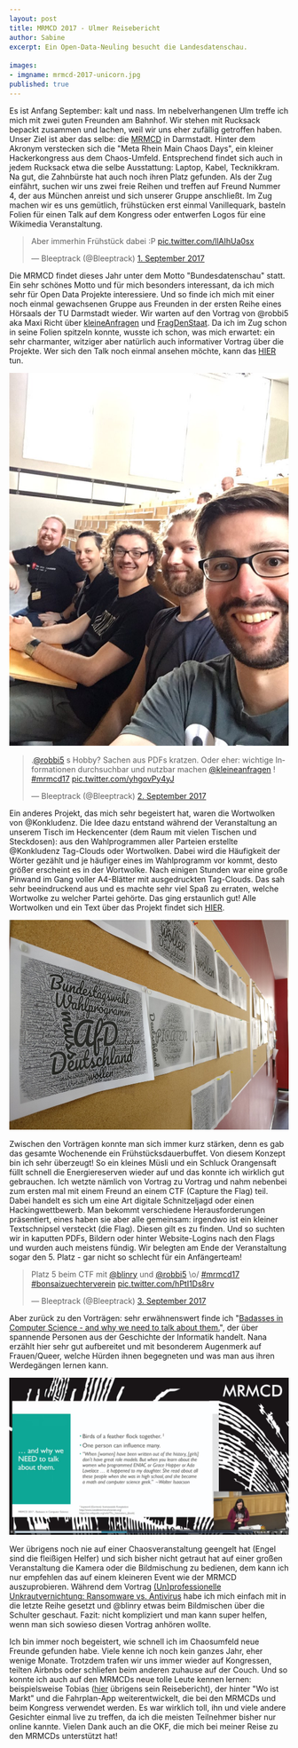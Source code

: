```yaml
---
layout: post
title: MRMCD 2017 - Ulmer Reisebericht
author: Sabine
excerpt: Ein Open-Data-Neuling besucht die Landesdatenschau.

images:
- imgname: mrmcd-2017-unicorn.jpg
published: true
---
```


Es ist Anfang September: kalt und nass. Im nebelverhangenen Ulm treffe ich mich mit zwei guten Freunden am Bahnhof. Wir stehen mit Rucksack bepackt zusammen und lachen, weil wir uns eher zufällig getroffen haben. Unser Ziel ist aber das selbe: die [MRMCD](https://mrmcd.net) in Darmstadt.
Hinter dem Akronym verstecken sich die "Meta Rhein Main Chaos Days", ein kleiner Hackerkongress aus dem Chaos-Umfeld. Entsprechend findet sich auch in jedem Rucksack etwa die selbe Ausstattung: Laptop, Kabel, Tecknikkram. Na gut, die Zahnbürste hat auch noch ihren Platz gefunden. Als der Zug einfährt, suchen wir uns zwei freie Reihen und treffen auf Freund Nummer 4, der aus München anreist und sich unserer Gruppe anschließt. Im Zug machen wir es uns gemütlich, frühstücken erst einmal Vanillequark, basteln Folien für einen Talk auf dem Kongress oder entwerfen Logos für eine Wikimedia Veranstaltung. 

<blockquote class="twitter-tweet" data-lang="de"><p lang="de" dir="ltr">Aber immerhin Frühstück dabei :P <a href="https://t.co/llAIhUa0sx">pic.twitter.com/llAIhUa0sx</a></p>&mdash; Bleeptrack (@Bleeptrack) <a href="https://twitter.com/Bleeptrack/status/903557439760551936?ref_src=twsrc%5Etfw">1. September 2017</a></blockquote>
<script async src="https://platform.twitter.com/widgets.js" charset="utf-8"></script>


Die MRMCD findet dieses Jahr unter dem Motto "Bundesdatenschau" statt. Ein sehr schönes Motto und für mich besonders interessant, da ich mich sehr für Open Data Projekte interessiere. Und so finde ich mich mit einer noch einmal gewachsenen Gruppe aus Freunden in der ersten Reihe eines Hörsaals der TU Darmstadt wieder. Wir warten auf den Vortrag von @robbi5 aka Maxi Richt über [kleineAnfragen](https://kleineanfragen.de/) und [FragDenStaat](https://fragdenstaat.de/). Da ich im Zug schon in seine Folien spitzeln konnte, wusste ich schon, was mich erwartet: ein sehr charmanter, witziger aber natürlich auch informativer Vortrag über die Projekte. Wer sich den Talk noch einmal ansehen möchte, kann das [HIER](https://media.ccc.de/v/QL8FMK.) tun. 

![Neugierig sitzen wir in der ersten Reihe](/assets/blog/mrmcd17-erstereihe.jpg)

<blockquote class="twitter-tweet" data-lang="de"><p lang="de" dir="ltr">.<a href="https://twitter.com/robbi5?ref_src=twsrc%5Etfw">@robbi5</a> s Hobby? Sachen aus PDFs kratzen. Oder eher: wichtige Informationen durchsuchbar und nutzbar machen <a href="https://twitter.com/kleineanfragen?ref_src=twsrc%5Etfw">@kleineanfragen</a> ! <a href="https://twitter.com/hashtag/mrmcd17?src=hash&amp;ref_src=twsrc%5Etfw">#mrmcd17</a> <a href="https://t.co/yhgovPy4yJ">pic.twitter.com/yhgovPy4yJ</a></p>&mdash; Bleeptrack (@Bleeptrack) <a href="https://twitter.com/Bleeptrack/status/903991015115284480?ref_src=twsrc%5Etfw">2. September 2017</a></blockquote>
<script async src="https://platform.twitter.com/widgets.js" charset="utf-8"></script>

Ein anderes Projekt, das mich sehr begeistert hat, waren die Wortwolken von @Konkludenz. Die Idee dazu entstand während der Veranstaltung an unserem Tisch im Heckencenter (dem Raum mit vielen Tischen und Steckdosen): aus den Wahlprogrammen aller Parteien erstellte @Konkludenz Tag-Clouds oder Wortwolken. Dabei wird die Häufigkeit der Wörter gezählt und je häufiger eines im Wahlprogramm vor kommt, desto größer erscheint es in der Wortwolke. Nach einigen Stunden war eine große Pinwand im Gang voller A4-Blätter mit ausgedruckten Tag-Clouds. Das sah sehr beeindruckend aus und es machte sehr viel Spaß zu erraten, welche Wortwolke zu welcher Partei gehörte. Das ging erstaunlich gut! Alle Wortwolken und ein Text über das Projekt findet sich [HIER](http://konkludenz.de/wortwolken-zur-bundestagwahl-2017/).

![Wortwolken der Parteiprogramme](/assets/blog/mrmcd17-tagclouds.jpg)

Zwischen den Vorträgen konnte man sich immer kurz stärken, denn es gab das gesamte Wochenende ein Frühstücksdauerbuffet. Von diesem Konzept bin ich sehr überzeugt! So ein kleines Müsli und ein Schluck Orangensaft füllt schnell die Energiereserven wieder auf und das konnte ich wirklich gut gebrauchen. Ich wetzte nämlich von Vortrag zu Vortrag und nahm nebenbei zum ersten mal mit einem Freund an einem CTF (Capture the Flag) teil. Dabei handelt es sich um eine Art digitale Schnitzeljagd oder einen Hackingwettbewerb. Man bekommt verschiedene Herausforderungen präsentiert, eines haben sie aber alle gemeinsam: irgendwo ist ein kleiner Textschnipsel versteckt (die Flag). Diesen gilt es zu finden. Und so suchten wir in kaputten PDFs, Bildern oder hinter Website-Logins nach den Flags und wurden auch meistens fündig. Wir belegten am Ende der Veranstaltung sogar den 5. Platz - gar nicht so schlecht für ein Anfängerteam! 

<blockquote class="twitter-tweet" data-lang="de"><p lang="de" dir="ltr">Platz 5 beim CTF mit <a href="https://twitter.com/blinry?ref_src=twsrc%5Etfw">@blinry</a> und <a href="https://twitter.com/robbi5?ref_src=twsrc%5Etfw">@robbi5</a>  \o/ <a href="https://twitter.com/hashtag/mrmcd17?src=hash&amp;ref_src=twsrc%5Etfw">#mrmcd17</a> <a href="https://twitter.com/hashtag/bonsaizuechterverein?src=hash&amp;ref_src=twsrc%5Etfw">#bonsaizuechterverein</a> <a href="https://t.co/hPtI1Ds8rv">pic.twitter.com/hPtI1Ds8rv</a></p>&mdash; Bleeptrack (@Bleeptrack) <a href="https://twitter.com/Bleeptrack/status/904335391595081728?ref_src=twsrc%5Etfw">3. September 2017</a></blockquote>
<script async src="https://platform.twitter.com/widgets.js" charset="utf-8"></script>

Aber zurück zu den Vorträgen: sehr erwähnenswert finde ich "[Badasses in Computer Science - and why we need to talk about them.](https://media.ccc.de/v/VHLTSN)", der über spannende Personen aus der Geschichte der Informatik handelt. Nana erzählt hier sehr gut aufbereitet und mit besonderem Augenmerk auf Frauen/Queer, welche Hürden ihnen begegneten und was man aus ihren Werdegängen lernen kann.

![Badasses in Computer Science](/assets/blog/mrmcd17-vortrag.png)

Wer übrigens noch nie auf einer Chaosveranstaltung geengelt hat (Engel sind die fleißigen Helfer) und sich bisher nicht getraut hat auf einer großen Veranstaltung die Kamera oder die Bildmischung zu bedienen, dem kann ich nur empfehlen das auf einem kleineren Event wie der MRMCD auszuprobieren. Während dem Vortrag [(Un)professionelle Unkrautvernichtung: Ransomware vs. Antivirus](https://media.ccc.de/v/HYYQG3) habe ich mich einfach mit in die letzte Reihe gesetzt und @blinry etwas beim Bildmischen über die Schulter geschaut. Fazit: nicht kompliziert und man kann super helfen, wenn man sich sowieso diesen Vortrag anhören wollte.

Ich bin immer noch begeistert, wie schnell ich im Chaosumfeld neue Freunde gefunden habe. Viele kenne ich noch kein ganzes Jahr, eher wenige Monate. Trotzdem trafen wir uns immer wieder auf Kongressen, teilten Airbnbs oder schliefen beim anderen zuhause auf der Couch. Und so konnte ich auch auf den MRMCDs neue tolle Leute kennen lernen: beispielsweise Tobias ([hier](https://codefor.de/blog/mrmcd-2017-berliner-reisebericht.html) übrigens sein Reisebericht), der hinter "Wo ist Markt" und die Fahrplan-App weiterentwickelt, die bei den MRMCDs und beim Kongress verwendet werden. Es war wirklich toll, ihn und viele andere Gesichter einmal live zu treffen, da ich die meisten Teilnehmer bisher nur online kannte. Vielen Dank auch an die OKF, die mich bei meiner Reise zu den MRMCDs unterstützt hat! 
